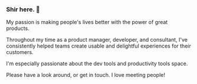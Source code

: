 ### Shir here. 👋

My passion is making people's lives better with the power of great products.

Throughout my time as a product manager, developer, and consultant, I've consistently helped teams create usable and delightful experiences for their customers.

I'm especially passionate about the dev tools and productivity tools space.

Please have a look around, or get in touch. I love meeting people!
